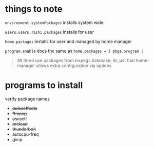 # things to note

`environment.systemPackages` installs system wide

`users.users.rishi.packages` installs for user

`home.packages` installs for user and managed by home manager

`program.enable` does the same as `home.packages = [ pkgs.program ]`

> All three use packages from nixpkgs database; its just that home-manager allows extra configuration via options

# programs to install

verify package names

- ~~pulseeffects~~
- ~~ffmpeg~~
- ~~asusctl~~
- ~~preload~~
- ~~thunderbolt~~
- autocpu-freq
- gimp